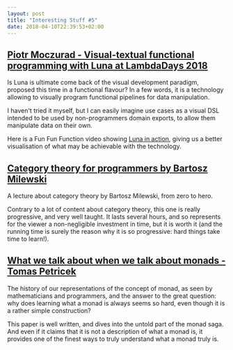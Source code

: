 ```yaml
---
layout: post
title: "Interesting Stuff #5"
date: 2018-04-10T22:39:53+02:00
---
```


## [Piotr Moczurad - Visual-textual functional programming with Luna at LambdaDays 2018](https://www.youtube.com/watch?v=6xUOuzafmO0)

Is Luna is ultimate come back of the visual development paradigm, proposed this time in a functional flavour? In a few words, it is a technology allowing to visually program functional pipelines for data manipulation.

I haven't tried it myself, but I can easily imagine use cases as a visual DSL intended to be used by non-programmers domain exports, to allow them manipulate data on their own.

Here is a Fun Fun Function video showing [Luna in action](https://www.youtube.com/watch?v=RWzsDPZjOoo), giving us a better visualisation of what may be achievable with the technology.

## [Category theory for programmers by Bartosz Milewski](https://www.youtube.com/playlist?list=PLbgaMIhjbmEnaH_LTkxLI7FMa2HsnawM_)

A lecture about category theory by Bartosz Milewski, from zero to hero.

Contrary to a lot of content about category theory, this one is really progressive, and very well taught. It lasts several hours, and so represents for the viewer a non-negligible investment in time, but it is worth it (and the running time is surely the reason why it is so progressive: hard things take time to learn!).

## [What we talk about when we talk about monads - Tomas Petricek](http://programming-journal.org/2018/2/12/)

The history of our representations of the concept of monad, as seen by mathematicians and programmers, and the answer to the great question: why does learning what a monad is always seems so hard, even though it is a rather simple construction?

This paper is well written, and dives into the untold part of the monad saga. And even if it claims that it is not a description of what a monad is, it provides one of the finest ways to truly understand what a monad truly is.
